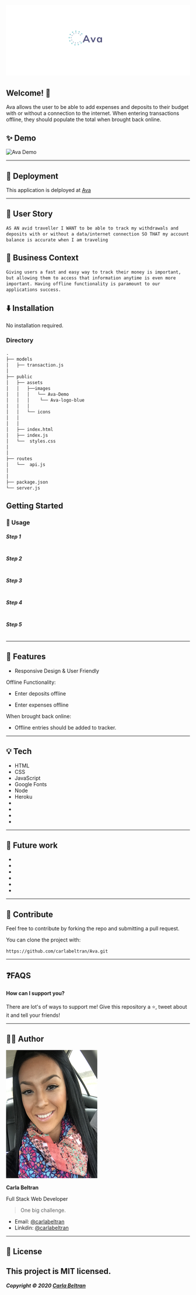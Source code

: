 # ![Logo][AvaLogo]
[AvaLogo]: https://github.com/carlabeltran/Ava/blob/master/Develop/public/assets/images/Ava-logo-blue/facebook_cover_photo_2.png?raw=true "Ava Logo"

## Welcome! 👋

Ava allows the user to be able to add expenses and deposits to their budget with or without a connection to the internet. When entering transactions offline, they should populate the total when brought back online.

## ✨ Demo

![Ava Demo][demo]

[demo]: https://github.com/carlabeltran/Ava/blob/master/Develop/public/assets/images/Ava-2.gif?raw=true "Ava Demo"

-----

## 🚀 Deployment

This application is delployed at [Ava](https://glacial-atoll-63487.herokuapp.com/)

---

## 📕 User Story

```
AS AN avid traveller I WANT to be able to track my withdrawals and deposits with or without a data/internet connection SO THAT my account balance is accurate when I am traveling
```

## 💼 Business Context

```
Giving users a fast and easy way to track their money is important, but allowing them to access that information anytime is even more important. Having offline functionality is paramount to our applications success.
```

## ⬇️️ Installation

No installation required.


### Directory

```
.
├── models
│   ├── transaction.js
│
├── public
│   ├── assets
│   │   ├──images
│   │   │   └── Ava-Demo
│   │   │    └── Ava-logo-blue
│   │   │
│   │   └── icons
│   │     
│   │       
│   ├── index.html
│   ├── index.js
│   └──  styles.css
│   
│   
├── routes
│   └──  api.js
│   
│
├── package.json
└── server.js

```

## Getting Started

### 💯 Usage

##### **Step 1**

```

```
##### **Step 2**

```

```
##### **Step 3**

```

```

##### **Step 4**
```

```
##### **Step 5**
```

```
-----
## 🌈 Features

* Responsive Design & User Friendly

Offline Functionality:

  * Enter deposits offline

  * Enter expenses offline

When brought back online:

  * Offline entries should be added to tracker.

*****

## 💡 Tech

* HTML
* CSS
* JavaScript
* Google Fonts
* Node
* Heroku
* 
* 
* 
* 

---

## 🔮 Future work

- 
- 
- 
- 
- 
- 

---

## 🤝 Contribute

Feel free to contribute by forking the repo and submitting a pull request.

You can clone the project with:
```
https://github.com/carlabeltran/Ava.git
```

----

## ❓FAQS

#### How can I support you?

There are lot's of ways to support me! Give this repository a ⭐, tweet about it and tell your friends!

___

## 👩🏻 Author

![Profile Picture](https://github.com/carlabeltran/Eat-Da-Burger-/blob/master/public/img/profilepic250x350.png?raw=true)

**Carla Beltran**

Full Stack Web Developer

> One big challenge. 

- Email: [@carlabeltran](https://github.com/carlabeltran14@icloud.com)
- Linkdin: [@carlabeltran](https://github.com/carlabeltran)

----
## 📝 License

This project is MIT licensed.
---
***Copyright © 2020 [Carla Beltran](https://github.com/carlabeltran)***